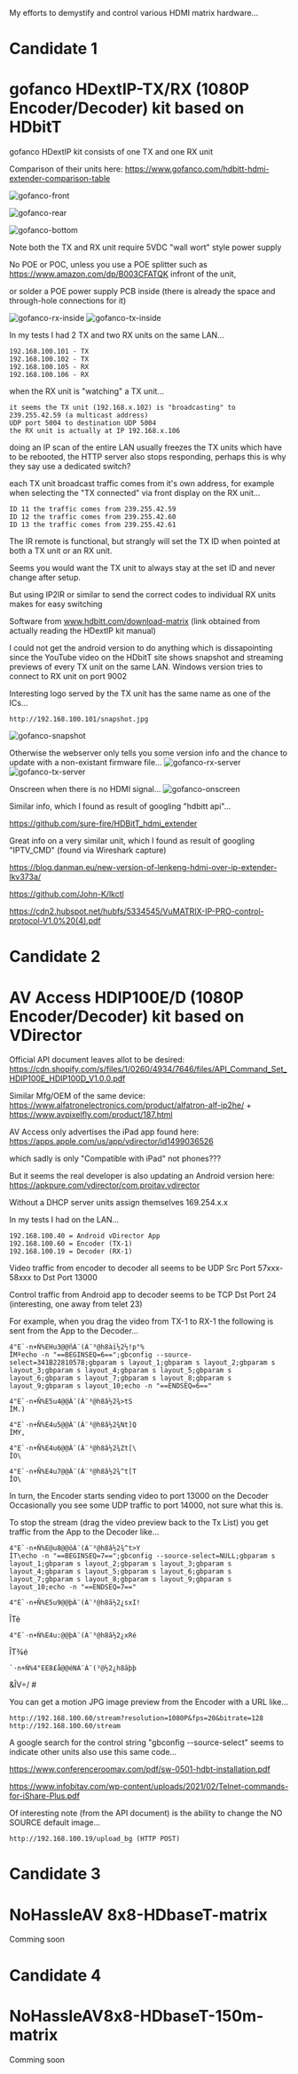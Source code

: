 
My efforts to demystify and control various HDMI matrix hardware...

# Candidate 1
# gofanco HDextIP-TX/RX (1080P Encoder/Decoder) kit based on HDbitT

gofanco HDextIP kit consists of one TX and one RX unit

Comparison of their units here: https://www.gofanco.com/hdbitt-hdmi-extender-comparison-table

![gofanco-front](gofanco-hdextip/gofanco-front.jpg?raw=true "gofanco-front")

![gofanco-rear](gofanco-hdextip/gofanco-rear.jpg?raw=true "gofanco-rear")

![gofanco-bottom](gofanco-hdextip/gofanco-bottom.jpg?raw=true "gofanco-bottom")

Note both the TX and RX unit require 5VDC "wall wort" style power supply

No POE or POC, unless you use a POE splitter such as https://www.amazon.com/dp/B003CFATQK infront of the unit,

or solder a POE power supply PCB inside (there is already the space and through-hole connections for it)

![gofanco-rx-inside](gofanco-hdextip/gofanco-rx-inside.jpg?raw=true "gofanco-rx-inside")
![gofanco-tx-inside](gofanco-hdextip/gofanco-tx-inside.png?raw=true "gofanco-tx-inside")

In my tests I had 2 TX and two RX units on the same LAN...

    192.168.100.101 - TX
    192.168.100.102 - TX
    192.168.100.105 - RX
    192.168.100.106 - RX

when the RX unit is "watching" a TX unit...

    it seems the TX unit (192.168.x.102) is "broadcasting" to 239.255.42.59 (a multicast address)
    UDP port 5004 to destination UDP 5004
    the RX unit is actually at IP 192.168.x.106

doing an IP scan of the entire LAN usually freezes the TX units which have to be rebooted, the HTTP server also stops responding, perhaps this is why they say use a dedicated switch?

each TX unit broadcast traffic comes from it's own address, for example when selecting the "TX connected" via front display on the RX unit...

    ID 11 the traffic comes from 239.255.42.59
    ID 12 the traffic comes from 239.255.42.60
    ID 13 the traffic comes from 239.255.42.61

The IR remote is functional, but strangly will set the TX ID when pointed at both a TX unit or an RX unit.

Seems you would want the TX unit to always stay at the set ID and never change after setup.

But using IP2IR or similar to send the correct codes to individual RX units makes for easy switching

Software from www.hdbitt.com/download-matrix (link obtained from actually reading the HDextIP kit manual)

I could not get the android version to do anything which is dissapointing since the YouTube video on the HDbitT site shows snapshot and streaming previews of every TX unit on the same LAN.  Windows version tries to connect to RX unit on port 9002

Interesting logo served by the TX unit has the same name as one of the ICs...

    http://192.168.100.101/snapshot.jpg

![gofanco-snapshot](gofanco-hdextip/gofanco-snapshot.jpg?raw=true "gofanco-snapshot")

Otherwise the webserver only tells you some version info and the chance to update with a non-existant firmware file...
![gofanco-rx-server](gofanco-hdextip/gofanco-rx-server.png?raw=true "gofanco-rx-server")
![gofanco-tx-server](gofanco-hdextip/gofanco-tx-server.png?raw=true "gofanco-tx-server")

Onscreen when there is no HDMI signal...
![gofanco-onscreen](gofanco-hdextip/gofanco-onscreen.jpg?raw=true "gofanco-onscreen")

Similar info, which I found as result of googling "hdbitt api"...

https://github.com/sure-fire/HDBitT_hdmi_extender

Great info on a very similar unit, which I found as result of googling "IPTV_CMD" (found via Wireshark capture)

https://blog.danman.eu/new-version-of-lenkeng-hdmi-over-ip-extender-lkv373a/

https://github.com/John-K/lkctl

https://cdn2.hubspot.net/hubfs/5334545/VuMATRIX-IP-PRO-control-protocol-V1.0%20(4).pdf


# Candidate 2
# AV Access HDIP100E/D (1080P Encoder/Decoder) kit based on VDirector

Official API document leaves allot to be desired: https://cdn.shopify.com/s/files/1/0260/4934/7646/files/API_Command_Set_HDIP100E_HDIP100D_V1.0.0.pdf

Similar Mfg/OEM of the same device: https://www.alfatronelectronics.com/product/alfatron-alf-ip2he/ + https://www.avpixelfly.com/product/187.html

AV Access only advertises the iPad app found here: https://apps.apple.com/us/app/vdirector/id1499036526

which sadly is only "Compatible with iPad" not phones???

But it seems the real developer is also updating an Android version here: https://apkpure.com/vdirector/com.proitav.vdirector

Without a DHCP server units assign themselves 169.254.x.x

In my tests I had on the LAN...

    192.168.100.40 = Android vDirector App
    192.168.100.60 = Encoder (TX-1)
    192.168.100.19 = Decoder (RX-1)

Video traffic from encoder to decoder all seems to be UDP Src Port 57xxx-58xxx to Dst Port 13000

Control traffic from Android app to decoder seems to be TCP Dst Port 24 (interesting, one away from telet 23)

For example, when you drag the video from TX-1 to RX-1 the following is sent from the App to the Decoder...

    4"E`·n+Ñ%EHu3@@ñÀ¨(À¨³@h8àï½2½!p°%
    ÎMºecho -n "==BEGINSEQ=6==";gbconfig --source-select=341B22810578;gbparam s layout_1;gbparam s layout_2;gbparam s layout_3;gbparam s layout_4;gbparam s layout_5;gbparam s layout_6;gbparam s layout_7;gbparam s layout_8;gbparam s layout_9;gbparam s layout_10;echo -n "==ENDSEQ=6=="

    4"E`·n+Ñ%E5u4@@À¨(À¨³@h8â½2¾>tS
    ÎM.)

    4"E`·n+Ñ%E4u5@@À¨(À¨³@h8â½2¾Nt]Q
    ÎMY,

    4"E`·n+Ñ%E4u6@@À¨(À¨³@h8â½2¾Zt[\
    ÎO\

    4"E`·n+Ñ%E4u7@@À¨(À¨³@h8â½2¾^t[T
    ÎO\

In turn, the Encoder starts sending video to port 13000 on the Decoder
Occasionally you see some UDP traffic to port 14000, not sure what this is.

To stop the stream (drag the video preview back to the Tx List) you get traffic from the App to the Decoder like...

    4"E`·n+Ñ%E@u8@@ôÀ¨(À¨³@h8â½2¾^t>Y
    ÎT\echo -n "==BEGINSEQ=7==";gbconfig --source-select=NULL;gbparam s layout_1;gbparam s layout_2;gbparam s layout_3;gbparam s layout_4;gbparam s layout_5;gbparam s layout_6;gbparam s layout_7;gbparam s layout_8;gbparam s layout_9;gbparam s layout_10;echo -n "==ENDSEQ=7=="

    4"E`·n+Ñ%E5u9@@þÀ¨(À¨³@h8ã½2¿sxI!
ÎTè

    4"E`·n+Ñ%E4u:@@þÀ¨(À¨³@h8ã½2¿xRé
ÎT¾é

    `·n+Ñ%4"EE8£å@@éNÀ¨À¨(³@½2¿h8ãþþ
&ÎV÷/ # 

You can get a motion JPG image preview from the Encoder with a URL like...
 
    http://192.168.100.60/stream?resolution=1080P&fps=20&bitrate=128
    http://192.168.100.60/stream

A google search for the control string "gbconfig --source-select" seems to indicate other units also use this same code...

https://www.conferenceroomav.com/pdf/sw-0501-hdbt-installation.pdf

https://www.infobitav.com/wp-content/uploads/2021/02/Telnet-commands-for-iShare-Plus.pdf

Of interesting note (from the API document) is the ability to change the NO SOURCE default image...

    http://192.168.100.19/upload_bg (HTTP POST)


# Candidate 3
# NoHassleAV 8x8-HDbaseT-matrix

Comming soon


# Candidate 4
# NoHassleAV8x8-HDbaseT-150m-matrix

Comming soon
